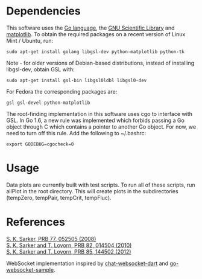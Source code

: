 # Dependencies

This software uses the [Go language](https://golang.org/), the [GNU Scientific Library](http://www.gnu.org/software/gsl/) and [matplotlib](http://matplotlib.sourceforge.net/). To obtain the required packages on a recent version of Linux Mint / Ubuntu, run:

    sudo apt-get install golang libgsl-dev python-matplotlib python-tk

Note - for older versions of Debian-based distributions, instead of installing libgsl-dev, obtain GSL with:

    sudo apt-get install gsl-bin libgsl0ldbl libgsl0-dev

For Fedora the corresponding packages are:

    gsl gsl-devel python-matplotlib

The root-finding implementation in this software uses cgo to interface with GSL.
In Go 1.6, a new rule was implemented which forbids passing a Go object
through C which contains a pointer to another Go object.
For now, we need to turn off this rule.
Add the following to ~/.bashrc:

    export GODEBUG=cgocheck=0

# Usage

Data plots are currently built with test scripts. To run all of these scripts,
run allPlot in the root directory. This will create plots in the subdirectories
(tempZero, tempPair, tempCrit, tempFluc).

# References

[S. K. Sarker, PRB 77, 052505 (2008)](http://prb.aps.org/abstract/PRB/v77/i5/e052505)  
[S. K. Sarker and T. Lovorn, PRB 82, 014504 (2010)](http://prb.aps.org/abstract/PRB/v82/i1/e014504)  
[S. K. Sarker and T. Lovorn, PRB 85, 144502 (2012)](http://prb.aps.org/abstract/PRB/v85/i14/e144502)

WebSocket implementation inspired by [chat-websocket-dart](https://github.com/financeCoding/chat-websocket-dart) and [go-websocket-sample](https://github.com/ukai/go-websocket-sample).
